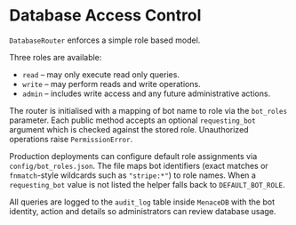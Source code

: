 # Database Access Control

`DatabaseRouter` enforces a simple role based model.

Three roles are available:

- `read` – may only execute read only queries.
- `write` – may perform reads and write operations.
- `admin` – includes write access and any future administrative actions.

The router is initialised with a mapping of bot name to role via the
`bot_roles` parameter. Each public method accepts an optional
`requesting_bot` argument which is checked against the stored role.
Unauthorized operations raise `PermissionError`.

Production deployments can configure default role assignments via
`config/bot_roles.json`. The file maps bot identifiers (exact matches or
`fnmatch`-style wildcards such as `"stripe:*"`) to role names. When a
`requesting_bot` value is not listed the helper falls back to
`DEFAULT_BOT_ROLE`.

All queries are logged to the `audit_log` table inside `MenaceDB` with the
bot identity, action and details so administrators can review database usage.
